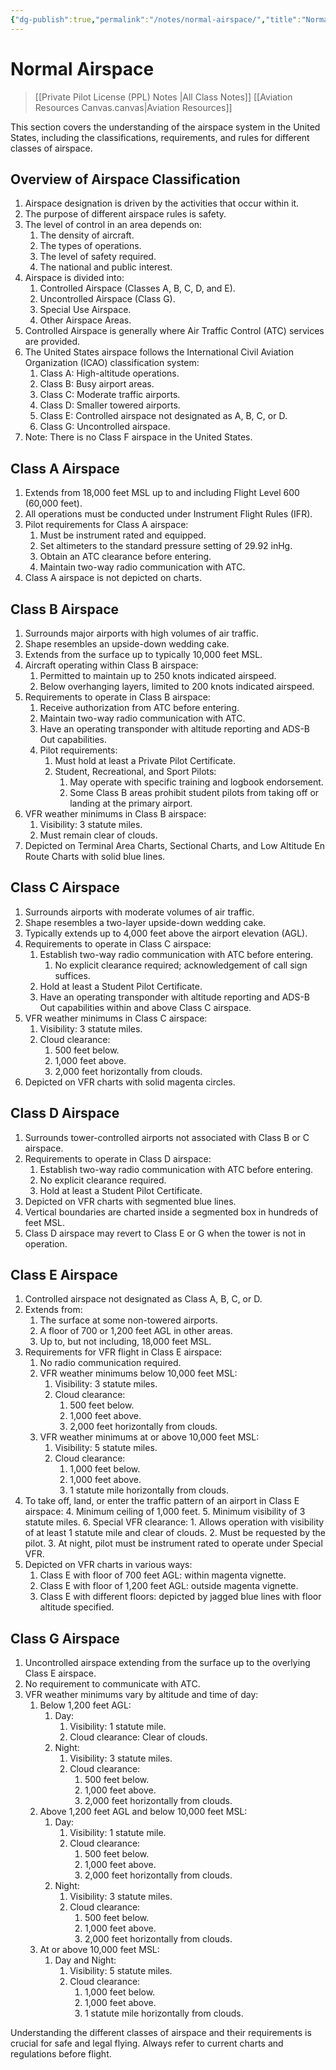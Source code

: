 ```yaml
---
{"dg-publish":true,"permalink":"/notes/normal-airspace/","title":"Normal Airspace","tags":["aviation","classnotes"]}
---
```



# Normal Airspace
> [[Private Pilot License (PPL) Notes \|All Class Notes]]
> [[Aviation Resources Canvas.canvas|Aviation Resources]]

This section covers the understanding of the airspace system in the United States, including the classifications, requirements, and rules for different classes of airspace.

## Overview of Airspace Classification

1. Airspace designation is driven by the activities that occur within it.
2. The purpose of different airspace rules is safety.
3. The level of control in an area depends on:
    1. The density of aircraft.
    2. The types of operations.
    3. The level of safety required.
    4. The national and public interest.
4. Airspace is divided into:
    1. Controlled Airspace (Classes A, B, C, D, and E).
    2. Uncontrolled Airspace (Class G).
    3. Special Use Airspace.
    4. Other Airspace Areas.
5. Controlled Airspace is generally where Air Traffic Control (ATC) services are provided.
6. The United States airspace follows the International Civil Aviation Organization (ICAO) classification system:
    1. Class A: High-altitude operations.
    2. Class B: Busy airport areas.
    3. Class C: Moderate traffic airports.
    4. Class D: Smaller towered airports.
    5. Class E: Controlled airspace not designated as A, B, C, or D.
    6. Class G: Uncontrolled airspace.
7. Note: There is no Class F airspace in the United States.

## Class A Airspace

1. Extends from 18,000 feet MSL up to and including Flight Level 600 (60,000 feet).
2. All operations must be conducted under Instrument Flight Rules (IFR).
3. Pilot requirements for Class A airspace:
    1. Must be instrument rated and equipped.
    2. Set altimeters to the standard pressure setting of 29.92 inHg.
    3. Obtain an ATC clearance before entering.
    4. Maintain two-way radio communication with ATC.
4. Class A airspace is not depicted on charts.

## Class B Airspace

1. Surrounds major airports with high volumes of air traffic.
2. Shape resembles an upside-down wedding cake.
3. Extends from the surface up to typically 10,000 feet MSL.
4. Aircraft operating within Class B airspace:
    1. Permitted to maintain up to 250 knots indicated airspeed.
    2. Below overhanging layers, limited to 200 knots indicated airspeed.
5. Requirements to operate in Class B airspace:
    1. Receive authorization from ATC before entering.
    2. Maintain two-way radio communication with ATC.
    3. Have an operating transponder with altitude reporting and ADS-B Out capabilities.
    4. Pilot requirements:
        1. Must hold at least a Private Pilot Certificate.
        2. Student, Recreational, and Sport Pilots:
            1. May operate with specific training and logbook endorsement.
            2. Some Class B areas prohibit student pilots from taking off or landing at the primary airport.
6. VFR weather minimums in Class B airspace:
    1. Visibility: 3 statute miles.
    2. Must remain clear of clouds.
7. Depicted on Terminal Area Charts, Sectional Charts, and Low Altitude En Route Charts with solid blue lines.

## Class C Airspace

1. Surrounds airports with moderate volumes of air traffic.
2. Shape resembles a two-layer upside-down wedding cake.
3. Typically extends up to 4,000 feet above the airport elevation (AGL).
4. Requirements to operate in Class C airspace:
    1. Establish two-way radio communication with ATC before entering.
        1. No explicit clearance required; acknowledgement of call sign suffices.
    2. Hold at least a Student Pilot Certificate.
    3. Have an operating transponder with altitude reporting and ADS-B Out capabilities within and above Class C airspace.
5. VFR weather minimums in Class C airspace:
    1. Visibility: 3 statute miles.
    2. Cloud clearance:
        1. 500 feet below.
        2. 1,000 feet above.
        3. 2,000 feet horizontally from clouds.
6. Depicted on VFR charts with solid magenta circles.

## Class D Airspace

1. Surrounds tower-controlled airports not associated with Class B or C airspace.
2. Requirements to operate in Class D airspace:
    1. Establish two-way radio communication with ATC before entering.
    2. No explicit clearance required.
    3. Hold at least a Student Pilot Certificate.
3. Depicted on VFR charts with segmented blue lines.
4. Vertical boundaries are charted inside a segmented box in hundreds of feet MSL.
5. Class D airspace may revert to Class E or G when the tower is not in operation.

## Class E Airspace

1. Controlled airspace not designated as Class A, B, C, or D.
2. Extends from:
    1. The surface at some non-towered airports.
    2. A floor of 700 or 1,200 feet AGL in other areas.
    3. Up to, but not including, 18,000 feet MSL.
3. Requirements for VFR flight in Class E airspace:
    1. No radio communication required.
    2. VFR weather minimums below 10,000 feet MSL:
        1. Visibility: 3 statute miles.
        2. Cloud clearance:
            1. 500 feet below.
            2. 1,000 feet above.
            3. 2,000 feet horizontally from clouds.
    3. VFR weather minimums at or above 10,000 feet MSL:
        1. Visibility: 5 statute miles.
        2. Cloud clearance:
            1. 1,000 feet below.
            2. 1,000 feet above.
            3. 1 statute mile horizontally from clouds.
4. To take off, land, or enter the traffic pattern of an airport in Class E airspace:
    4. Minimum ceiling of 1,000 feet.
    5. Minimum visibility of 3 statute miles.
    6. Special VFR clearance:
        1. Allows operation with visibility of at least 1 statute mile and clear of clouds.
        2. Must be requested by the pilot.
        3. At night, pilot must be instrument rated to operate under Special VFR.
5. Depicted on VFR charts in various ways:
    1. Class E with floor of 700 feet AGL: within magenta vignette.
    2. Class E with floor of 1,200 feet AGL: outside magenta vignette.
    3. Class E with different floors: depicted by jagged blue lines with floor altitude specified.

## Class G Airspace

1. Uncontrolled airspace extending from the surface up to the overlying Class E airspace.
2. No requirement to communicate with ATC.
3. VFR weather minimums vary by altitude and time of day:
    1. Below 1,200 feet AGL:
        1. Day:
            1. Visibility: 1 statute mile.
            2. Cloud clearance: Clear of clouds.
        2. Night:
            1. Visibility: 3 statute miles.
            2. Cloud clearance:
                1. 500 feet below.
                2. 1,000 feet above.
                3. 2,000 feet horizontally from clouds.
    2. Above 1,200 feet AGL and below 10,000 feet MSL:
        1. Day:
            1. Visibility: 1 statute mile.
            2. Cloud clearance:
                1. 500 feet below.
                2. 1,000 feet above.
                3. 2,000 feet horizontally from clouds.
        2. Night:
            1. Visibility: 3 statute miles.
            2. Cloud clearance:
                1. 500 feet below.
                2. 1,000 feet above.
                3. 2,000 feet horizontally from clouds.
    3. At or above 10,000 feet MSL:
        1. Day and Night:
            1. Visibility: 5 statute miles.
            2. Cloud clearance:
                1. 1,000 feet below.
                2. 1,000 feet above.
                3. 1 statute mile horizontally from clouds.

Understanding the different classes of airspace and their requirements is crucial for safe and legal flying. Always refer to current charts and regulations before flight.